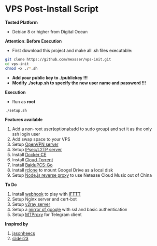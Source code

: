 # VPS Post-Install Script
**Tested Platform**
- Debian 8 or higher from Digital Ocean

**Attention: Before Execution**
- First download this project and make all .sh files executable:
```bash
git clone https://github.com/mexsser/vps-init.git
cd vps-init
chmod +x ./*.sh
```
- __Add your public key to ./publickey !!!__
- __Modify ./setup.sh to specify the new user name and password !!!__

**Execution**
- Run as __root__
```bash
./setup.sh
```

**Features available**
1. Add a non-root user(optional:add to sudo group) and set it as the only ssh login user
2. Add swap space to your VPS
3. Setup [OpenVPN server](https://github.com/angristan/openvpn-install)
4. Setup [IPsec/L2TP server](https://github.com/hwdsl2/setup-ipsec-vpn)
5. Install [Docker CE](https://docs.docker.com/install/linux/docker-ce/debian/)
6. Install [Cloud-Torrent](https://github.com/jpillora/cloud-torrent)
7. Install [BaiduPCS-Go](https://github.com/iikira/BaiduPCS-Go)
8. Install [rclone](https://rclone.org/) to mount Googel Drive as a local disk
9. Setup [Node.js reverse proxy](https://github.com/nondanee/UnblockNeteaseMusic) to use Netease Cloud Music out of China


**To Do**
1. Install [webhook](https://github.com/adnanh/webhook) to play with [IFTTT](https://ifttt.com/)
2. Setup Nginx server and cert-bot
3. Setup [v2ray server](https://github.com/v2ray/v2ray-core)
4. Setup a [mirror of google](https://lius.me/blog/2018/03/28/搭建Google镜像/) with ssl and basic authentication
5. Setup [MTProxy](https://github.com/TelegramMessenger/MTProxy) for Telegram client


**Inspired by**
1. [jasonheecs](https://github.com/jasonheecs/ubuntu-server-setup)
2. [slider23](https://gist.github.com/slider23/ecda99d7fe3b51e5b34d21f9312bb1df)
